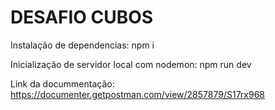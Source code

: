 # DESAFIO CUBOS

Instalação de dependencias:
    npm i

Inicialização de servidor local com nodemon:
    npm run dev

Link da docummentação:
    https://documenter.getpostman.com/view/2857879/S17rx968
